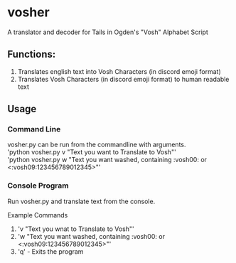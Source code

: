 # vosher
A translator and decoder for Tails in Ogden's "Vosh" Alphabet Script

## Functions:
1) Translates english text into Vosh Characters (in discord emoji format)
2) Translates Vosh Characters (in discord emoji format) to human readable text

## Usage
### Command Line
vosher.py can be run from the commandline with arguments.<br>
'python vosher.py v "Text you want to Translate to Vosh"'<br>
'python vosher.py w "Text you want washed, containing :vosh00: or <:vosh09:123456789012345>"'<br>

### Console Program
Run vosher.py and translate text from the console. 

Example Commands
1) 'v "Text you wnat to Translate to Vosh"'
2) 'w "Text you want washed, containing :vosh00: or <:vosh09:123456789012345>"'
3) 'q' - Exits the program
